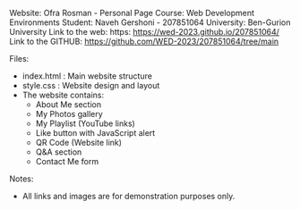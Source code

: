 Website: Ofra Rosman - Personal Page
Course: Web Development Environments
Student: Naveh Gershoni - 207851064
University: Ben-Gurion University
Link to the web: https: https://wed-2023.github.io/207851064/
Link to the GITHUB: https://github.com/WED-2023/207851064/tree/main

Files:
- index.html : Main website structure
- style.css : Website design and layout
- The website contains:
    - About Me section
    - My Photos gallery
    - My Playlist (YouTube links)
    - Like button with JavaScript alert
    - QR Code (Website link)
    - Q&A section
    - Contact Me form

Notes:
- All links and images are for demonstration purposes only.
